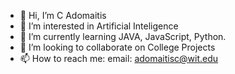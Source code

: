 - 👋 Hi, I’m C Adomaitis
- 👀 I’m interested in Artificial Inteligence
- 🌱 I’m currently learning JAVA, JavaScript, Python.
- 💞️ I’m looking to collaborate on College Projects
- 📫 How to reach me: email: adomaitisc@wit.edu

<!---
adomaitiscatwit/adomaitiscatwit is a ✨ special ✨ repository because its `README.md` (this file) appears on your GitHub profile.
You can click the Preview link to take a look at your changes.
--->
